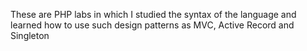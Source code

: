 These are PHP labs in which I studied the syntax of the language and learned how to use such design patterns as MVC, Active Record and Singleton
